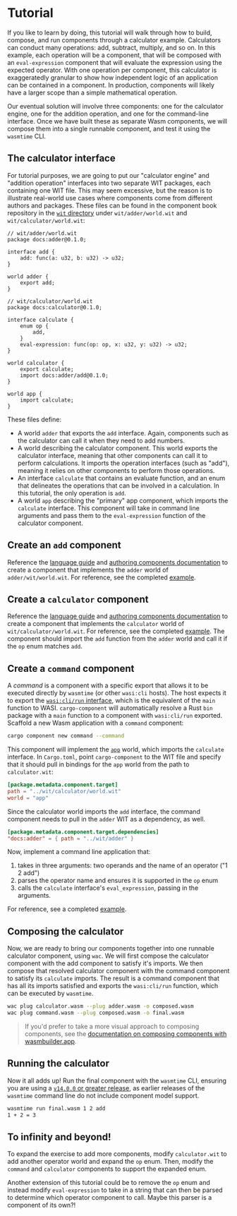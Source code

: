 # Tutorial

If you like to learn by doing, this tutorial will walk through how to build, compose, and run
components through a calculator example. Calculators can conduct many operations: add, subtract,
multiply, and so on. In this example, each operation will be a component, that will be composed with
an `eval-expression` component that will evaluate the expression using the expected operator. With
one operation per component, this calculator is exaggeratedly granular to show how independent logic
of an application can be contained in a component. In production, components will likely have a
larger scope than a simple mathematical operation.

Our eventual solution will involve three components: one for the calculator engine, one for the
addition operation, and one for the command-line interface. Once we have built these as separate
Wasm components, we will compose them into a single runnable component, and test it using the
`wasmtime` CLI.

## The calculator interface

For tutorial purposes, we are going to put our "calculator engine" and "addition operation" interfaces into two separate WIT packages, each containing one WIT file.  This may seem excessive, but the reason is to illustrate real-world use cases where components come from different authors and packages. 
These files can be found in the component book repository in the [`wit` directory](https://github.com/bytecodealliance/component-docs/tree/main/component-model/examples/tutorial/wit) under `wit/adder/world.wit` and `wit/calculator/world.wit`:
  ```wit
  // wit/adder/world.wit
  package docs:adder@0.1.0;

  interface add {
      add: func(a: u32, b: u32) -> u32;
  }

  world adder {
      export add;
  }

  // wit/calculator/world.wit
  package docs:calculator@0.1.0;

  interface calculate {
      enum op {
          add,
      }
      eval-expression: func(op: op, x: u32, y: u32) -> u32;
  }

  world calculator {
      export calculate;
      import docs:adder/add@0.1.0;
  }

  world app {
      import calculate;
  }

  ```

These files define:
* A world `adder` that exports the `add` interface. Again, components such as the calculator can call it when
  they need to add numbers.
* A world describing the calculator component. This world exports the calculator interface, meaning
  that other components can call it to perform calculations. It imports the operation interfaces
  (such as "add"), meaning it relies on other components to perform those operations.
* An interface `calculate` that contains an evaluate function, and an enum that delineates
  the operations that can be involved in a calculation. In this tutorial, the only operation is `add`.
* A world `app` describing the "primary" app component, which imports the `calculate` interface. 
  This component will take in command line arguments and pass them to the `eval-expression` function
  of the calculator component.


## Create an `add` component

Reference the [language guide](language-support.md) and [authoring components
documentation](creating-and-consuming/authoring.md) to create a component that implements the
`adder` world of `adder/wit/world.wit`. For reference, see the completed
[example](https://github.com/bytecodealliance/component-docs/tree/main/component-model/examples/tutorial/adder/).

## Create a `calculator` component

Reference the [language guide](language-support.md) and [authoring components
documentation](creating-and-consuming/authoring.md) to create a component that implements the
`calculator` world of `wit/calculator/world.wit`. For reference, see the completed
[example](https://github.com/bytecodealliance/component-docs/tree/main/component-model/examples/tutorial/calculator/). The component should import the `add` function from the
`adder` world and call it if the `op` enum matches `add`.

## Create a `command` component

A _command_ is a component with a specific export that allows it to be executed directly by
`wasmtime` (or other `wasi:cli` hosts). The host expects it to export the [`wasi:cli/run`
interface](https://github.com/WebAssembly/wasi-cli/blob/main/wit/run.wit), which is the equivalent
of the `main` function to WASI. `cargo-component` will automatically resolve a Rust `bin` package
with a `main` function to a component with `wasi:cli/run` exported. Scaffold a new Wasm application
with a `command` component:

```sh
cargo component new command --command
```

This component will implement the [`app`](https://github.com/bytecodealliance/component-docs/tree/main/component-model/examples/tutorial/wit/calculator.wit) world, which
imports the `calculate` interface. In `Cargo.toml`, point `cargo-component` to the WIT file and
specify that it should pull in bindings for the `app` world from the path to `calculator.wit`:

```toml
[package.metadata.component.target]
path = "../wit/calculator/world.wit"
world = "app"
```
Since the calculator world imports the `add` interface, the command component needs to pull in the `adder` WIT as a dependency, as well.

```toml
[package.metadata.component.target.dependencies]
"docs:adder" = { path = "../wit/adder" }
```
Now, implement a command line application that:

1. takes in three arguments: two operands and the name of an operator ("1 2 add")
2. parses the operator name and ensures it is supported in the `op` enum
3. calls the `calculate` interface's `eval_expression`, passing in the arguments.

For reference, see a completed [example](https://github.com/bytecodealliance/component-docs/tree/main/component-model/examples/tutorial/command/).

## Composing the calculator

Now, we are ready to bring our components together into one runnable calculator component, using
`wac`. We will first compose the calculator component with the add component to satisfy it's
imports. We then compose that resolved calculator component with the command component to satisfy
its `calculate` imports. The result is a command component that has all its imports satisfied and
exports the `wasi:cli/run` function, which can be executed by `wasmtime`.

```sh
wac plug calculator.wasm --plug adder.wasm -o composed.wasm
wac plug command.wasm --plug composed.wasm -o final.wasm
```

> If you'd prefer to take a more visual approach to composing components, see the [documentation on composing components with wasmbuilder.app](creating-and-consuming/composing.md#composing-components-with-a-visual-interface).

## Running the calculator

Now it all adds up! Run the final component with the `wasmtime` CLI, ensuring you are using a
[`v14.0.0` or greater release](https://github.com/bytecodealliance/wasmtime/releases), as earlier releases of
the `wasmtime` command line do not include component model support.

```sh
wasmtime run final.wasm 1 2 add
1 + 2 = 3
```

## To infinity and beyond!

To expand the exercise to add more components, modify `calculator.wit` to add another operator world
and expand the `op` enum. Then, modify the `command` and `calculator` components to support the
expanded enum.

Another extension of this tutorial could be to remove the `op` enum and instead modify
`eval-expression` to take in a string that can then be parsed to determine which operator component
to call. Maybe this parser is a component of its own?!
